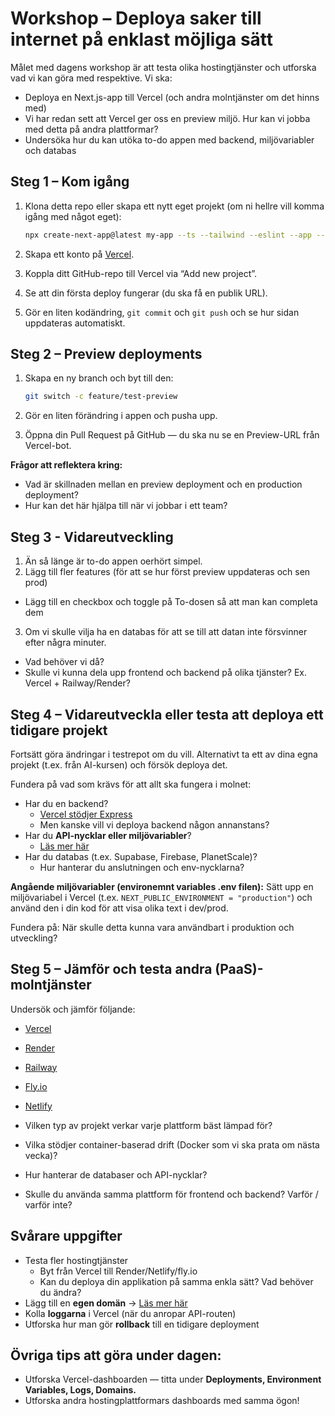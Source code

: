 # Workshop – Deploya saker till internet på enklast möjliga sätt

Målet med dagens workshop är att testa olika hostingtjänster och utforska vad vi kan göra med respektive.
Vi ska:

- Deploya en Next.js-app till Vercel (och andra molntjänster om det hinns med)
- Vi har redan sett att Vercel ger oss en preview miljö. Hur kan vi jobba med detta på andra plattformar?
- Undersöka hur du kan utöka to-do appen med backend, miljövariabler och databas

## Steg 1 – Kom igång

1. Klona detta repo eller skapa ett nytt eget projekt (om ni hellre vill komma igång med något eget):

   ```bash
   npx create-next-app@latest my-app --ts --tailwind --eslint --app --src-dir
   ```

2. Skapa ett konto på [Vercel](https://vercel.com).

3. Koppla ditt GitHub-repo till Vercel via “Add new project”.

4. Se att din första deploy fungerar (du ska få en publik URL).

5. Gör en liten kodändring, `git commit` och `git push` och se hur sidan uppdateras automatiskt.

## Steg 2 – Preview deployments

1. Skapa en ny branch och byt till den:

   ```bash
   git switch -c feature/test-preview
   ```

2. Gör en liten förändring i appen och pusha upp.

3. Öppna din Pull Request på GitHub — du ska nu se en Preview-URL från Vercel-bot.

**Frågor att reflektera kring:**

- Vad är skillnaden mellan en preview deployment och en production deployment?
- Hur kan det här hjälpa till när vi jobbar i ett team?

## Steg 3 - Vidareutveckling

1. Än så länge är to-do appen oerhört simpel.
2. Lägg till fler features (för att se hur först preview uppdateras och sen prod)

- Lägg till en checkbox och toggle på To-dosen så att man kan completa dem

3. Om vi skulle vilja ha en databas för att se till att datan inte försvinner efter några minuter.

- Vad behöver vi då?
- Skulle vi kunna dela upp frontend och backend på olika tjänster? Ex. Vercel + Railway/Render?

## Steg 4 – Vidareutveckla eller testa att deploya ett tidigare projekt

Fortsätt göra ändringar i testrepot om du vill. Alternativt ta ett av dina egna projekt (t.ex. från AI-kursen) och försök deploya det.

Fundera på vad som krävs för att allt ska fungera i molnet:

- Har du en backend?
  - [Vercel stödjer Express](https://vercel.com/docs/frameworks/backend/express)
  - Men kanske vill vi deploya backend någon annanstans?
- Har du **API-nycklar eller miljövariabler**?
  - [Läs mer här](https://vercel.com/docs/environment-variables)
- Har du databas (t.ex. Supabase, Firebase, PlanetScale)?
  - Hur hanterar du anslutningen och env-nycklarna?

**Angående miljövariabler (environemnt variables .env filen):**
Sätt upp en miljövariabel i Vercel (t.ex. `NEXT_PUBLIC_ENVIRONMENT = "production"`) och använd den i din kod för att visa olika text i dev/prod.

Fundera på: När skulle detta kunna vara användbart i produktion och utveckling?

## Steg 5 – Jämför och testa andra (PaaS)-molntjänster

Undersök och jämför följande:

- [Vercel](https://vercel.com)
- [Render](https://render.com)
- [Railway](https://railway.com/)
- [Fly.io](https://fly.io)
- [Netlify](https://www.netlify.com)

- Vilken typ av projekt verkar varje plattform bäst lämpad för?
- Vilka stödjer container-baserad drift (Docker som vi ska prata om nästa vecka)?
- Hur hanterar de databaser och API-nycklar?
- Skulle du använda samma plattform för frontend och backend? Varför / varför inte?

## Svårare uppgifter

- Testa fler hostingtjänster
  - Byt från Vercel till Render/Netlify/fly.io
  - Kan du deploya din applikation på samma enkla sätt? Vad behöver du ändra?
- Lägg till en **egen domän** → [Läs mer här](https://vercel.com/docs/domains/working-with-domains/add-a-domain)
- Kolla **loggarna** i Vercel (när du anropar API-routen)
- Utforska hur man gör **rollback** till en tidigare deployment

## Övriga tips att göra under dagen:

- Utforska Vercel-dashboarden — titta under **Deployments, Environment Variables, Logs, Domains.**
- Utforska andra hostingplattformars dashboards med samma ögon!
